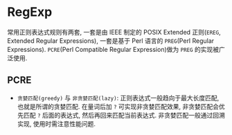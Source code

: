 # RegExp

常用正则表达式规则有两套, 一套是由 IEEE 制定的 POSIX Extended 正则(`EREG`, Extended Regular Expressions), 一套是基于 Perl 语言的 `PREG`(Perl Regular Expressions).
`PCRE`(Perl Compatible Regular Expression)做为 `PREG` 的实现被广泛使用.

## PCRE
* `贪婪匹配(greedy)` 与 `非贪婪匹配(lazy)`: 正则表达式一般趋向于最大长度匹配, 也就是所谓的贪婪匹配. 在量词后加 `?` 可实现非贪婪匹配效果, 非贪婪匹配会优先匹配 `?` 后面的表达式, 然后再回来匹配当前表达式. 非贪婪匹配一般通过回溯实现, 使用时需注意性能问题.